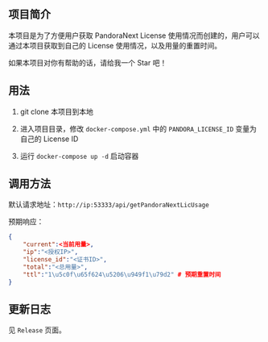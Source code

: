## 项目简介

本项目是为了方便用户获取 PandoraNext License 使用情况而创建的，用户可以通过本项目获取到自己的 License 使用情况，以及用量的重置时间。

如果本项目对你有帮助的话，请给我一个 Star 吧！

## 用法

1. git clone 本项目到本地

2. 进入项目目录，修改 `docker-compose.yml` 中的 `PANDORA_LICENSE_ID` 变量为自己的 License ID

3. 运行 `docker-compose up -d` 启动容器

## 调用方法

默认请求地址：`http://ip:53333/api/getPandoraNextLicUsage`

预期响应：

```json
{
    "current":<当前用量>,
    "ip":"<授权IP>",
    "license_id":"<证书ID>",
    "total":"<总用量>",
    "ttl":"1\u5c0f\u65f624\u5206\u949f1\u79d2" # 预期重置时间
}
```

## 更新日志

见 `Release` 页面。
